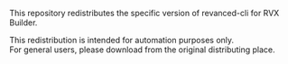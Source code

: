 This repository redistributes the specific version of revanced-cli for RVX Builder.

This redistribution is intended for automation purposes only.  
For general users, please download from the original distributing place.
